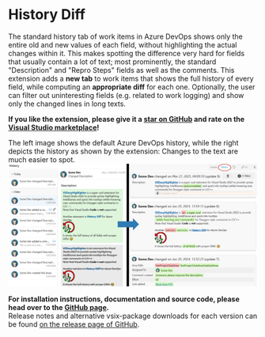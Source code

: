 # History Diff <!-- omit in toc -->

The standard history tab of work items in Azure DevOps shows only the entire old and new values of each field, without highlighting the actual changes within it.
This makes spotting the difference very hard for fields that usually contain a lot of text; most prominently, the standard "Description" and "Repro Steps" fields as well as the comments.
This extension adds a **new tab** to work items that shows the full history of every field, while computing an **appropriate diff** for each one. Optionally, the user can filter out uninteresting fields (e.g. related to work logging) and show only the changed lines in long texts.

**If you like the extension, please give it a [star on GitHub](https://github.com/Sedeniono/ADO-History-Diff) and rate on the [Visual Studio marketplace](https://marketplace.visualstudio.com/items?itemName=Sedenion.HistoryDiff)!**

The left image shows the default Azure DevOps history, while the right depicts the history as shown by the extension:
Changes to the text are much easier to spot.
![Example comparison](images/HistoryComparison.png)


**For installation instructions, documentation and source code, please head over to the [GitHub page](https://github.com/Sedeniono/ADO-History-Diff).**  
Release notes and alternative vsix-package downloads for each version can be found [on the release page of GitHub](https://github.com/Sedeniono/ADO-History-Diff/releases).
